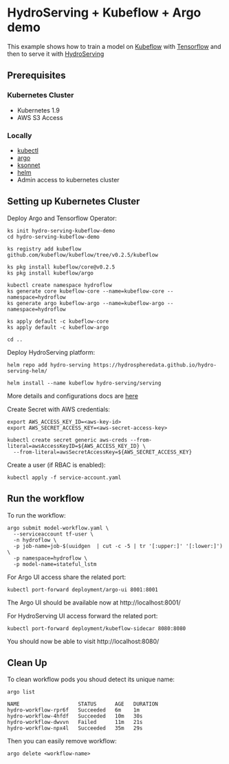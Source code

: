 # HydroServing + Kubeflow + Argo demo

This example shows how to train a model on [Kubeflow](https://www.kubeflow.org/) with [Tensorflow](https://www.tensorflow.org/)
and then to serve it with [HydroServing](https://hydrosphere.io/ml-lambda/)

## Prerequisites

### Kubernetes Cluster

- Kubernetes 1.9
- AWS S3 Access

### Locally

- [kubectl](https://kubernetes.io/docs/tasks/tools/install-kubectl/)
- [argo](https://github.com/argoproj/argo/blob/master/demo.md#1-download-argo)
- [ksonnet](https://ksonnet.io/#get-started)
- [helm](https://docs.helm.sh/using_helm/#installing-helm)
- Admin access to kubernetes cluster

## Setting up Kubernetes Cluster

Deploy Argo and Tensorflow Operator:

```
ks init hydro-serving-kubeflow-demo
cd hydro-serving-kubeflow-demo

ks registry add kubeflow github.com/kubeflow/kubeflow/tree/v0.2.5/kubeflow

ks pkg install kubeflow/core@v0.2.5
ks pkg install kubeflow/argo

kubectl create namespace hydroflow
ks generate core kubeflow-core --name=kubeflow-core --namespace=hydroflow
ks generate argo kubeflow-argo --name=kubeflow-argo --namespace=hydroflow

ks apply default -c kubeflow-core
ks apply default -c kubeflow-argo

cd ..
```

Deploy HydroServing platform:

```
helm repo add hydro-serving https://hydrospheredata.github.io/hydro-serving-helm/

helm install --name kubeflow hydro-serving/serving
```

More details and configurations docs are [here](https://github.com/Hydrospheredata/hydro-serving-helm)

Create Secret with AWS credentials:

```
export AWS_ACCESS_KEY_ID=<aws-key-id>
export AWS_SECRET_ACCESS_KEY=<aws-secret-access-key>

kubectl create secret generic aws-creds --from-literal=awsAccessKeyID=${AWS_ACCESS_KEY_ID} \
  --from-literal=awsSecretAccessKey=${AWS_SECRET_ACCESS_KEY}
```

Create a user (if RBAC is enabled):

```
kubectl apply -f service-account.yaml
```

## Run the workflow

To run the workflow:
```
argo submit model-workflow.yaml \
  --serviceaccount tf-user \
  -n hydroflow \
  -p job-name=job-$(uuidgen  | cut -c -5 | tr '[:upper:]' '[:lower:]') \
  -p namespace=hydroflow \
  -p model-name=stateful_lstm
```

For Argo UI access share the related port:
```
kubectl port-forward deployment/argo-ui 8001:8001
```
The Argo UI should be available now at http://localhost:8001/

For HydroServing UI access forward the related port:
```
kubectl port-forward deployment/kubeflow-sidecar 8080:8080
```
You should now be able to visit http://localhost:8080/

## Clean Up

To clean workflow pods you shoud detect its unique name:

```
argo list

NAME                   STATUS      AGE   DURATION
hydro-workflow-rpr6f   Succeeded   6m    1m
hydro-workflow-4hfdf   Succeeded   10m   30s
hydro-workflow-dwvvn   Failed      11m   21s
hydro-workflow-npx4l   Succeeded   35m   29s
```

Then you can easily remove workflow:
```
argo delete <workflow-name>
```
